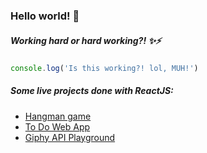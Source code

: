 ### Hello world! 👋
##### Working hard or hard working?! ✨⚡

```javascript
console.log('Is this working?! lol, MUH!')
```
##### Some live projects done with ReactJS:
- [Hangman game](https://criiis.github.io/hangman-cris/)
- [To Do Web App](https://criiis.github.io/ToDoWithReact/)
- [Giphy API Playground](https://criiis.github.io/giphy-project-wtc/)

<!--
**Criiis/Criiis** is a ✨ _special_ ✨ repository because its `README.md` (this file) appears on your GitHub profile.

Here are some ideas to get you started:

- 🔭 I’m currently working on ...
- 🌱 I’m currently learning ...
- 👯 I’m looking to collaborate on ...
- 🤔 I’m looking for help with ...
- 💬 Ask me about ...
- 📫 How to reach me: ...
- 😄 Pronouns: ...
- ⚡ Fun fact: ...
-->
